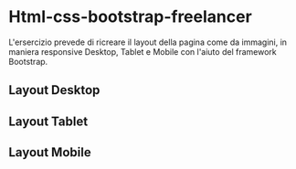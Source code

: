 # Html-css-bootstrap-freelancer

L'ersercizio prevede di ricreare il layout della pagina come da immagini, in maniera responsive Desktop, Tablet e Mobile con l'aiuto del framework Bootstrap.


## Layout Desktop


## Layout Tablet


## Layout Mobile